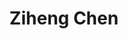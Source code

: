---
# Display name
title: Ziheng Chen

# Username (this should match the folder name)
authors:
- ziheng-chen

# Is this the primary user of the site?
superuser: false

# Role/position
role: PhD Student in Computer Science

# Organizations/Affiliations
organizations:
- name: Stony Brook University
  url: "https://www.stonybrook.edu/commcms/ams/"

# Short bio (displayed in user profile at end of posts)
#bio:

# interests:
# - travelling
# - swimming & skiing (actually, _any_ sport!)
# - riding motorbike

education:
  courses: 
  - course: PhD in Computer Science
    institution: Stony Brook University, NY, USA
    year: 2023 (expected)
  - course: BSc in Statistics
    institution: Renmin University of China
    year: 2016

# Social/Academic Networking
# For available icons, see: https://sourcethemes.com/academic/docs/widgets/#icons
#   For an email link, use "fas" icon pack, "envelope" icon, and a link in the
#   form "mailto:your-email@example.com" or "#contact" for contact widget.
social:
- icon: envelope
  icon_pack: fas
  link: 'ziheng.chen@stonybrook.edu'  # For a direct email link, use "mailto:your-email@example.com".
# - icon: twitter
#   icon_pack: fab
#   link: https://twitter.com/gtolomei
# - icon: linkedin
#   icon_pack: fab
#   link: https://linkedin.com/in/gabrieletolomei
- icon: google-scholar
  icon_pack: ai
  link: https://scholar.google.com/citations?user=ViwmM7IAAAAJ&hl=en
- icon: orcid
  icon_pack: ai
  link: https://orcid.org/0000-0002-2585-637X
- icon: github
  icon_pack: fab
  link: https://github.com/Mewtwo1996
# # Link to a PDF of your resume/CV from the About widget.
# # To enable, copy your resume/CV to `static/media/cv.pdf` and uncomment the lines below.  
# - icon: cv
#   icon_pack: ai
#   link: media/cv.pdf

# Enter email to display Gravatar (if Gravatar enabled in Config)
#email: ""
  
# Organizational groups that you belong to (for People widget)
#   Set this to `[]` or comment out if you are not using People widget.  
user_groups:
- PhD Students
---